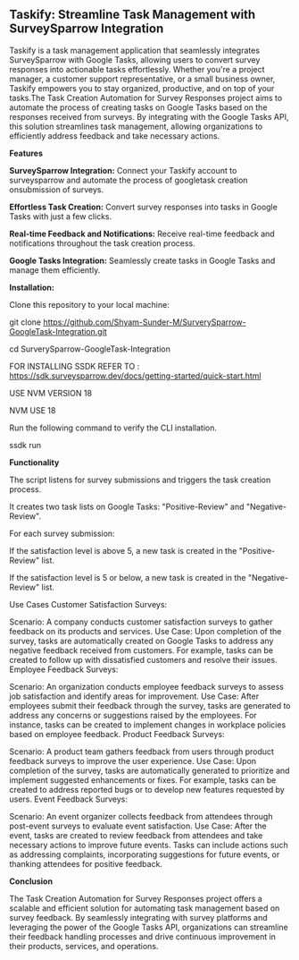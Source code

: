 ## Taskify: Streamline Task Management with SurveySparrow Integration
Taskify is a task management application that seamlessly integrates SurveySparrow with Google Tasks, allowing users to convert survey responses into actionable tasks effortlessly. Whether you're a project manager, a customer support representative, or a small business owner, Taskify empowers you to stay organized, productive, and on top of your tasks.The Task Creation Automation for Survey Responses project aims to automate the process of creating tasks on Google Tasks based on the responses received from surveys. By integrating with the Google Tasks API, this solution streamlines task management, allowing organizations to efficiently address feedback and take necessary actions.


**Features**

**SurveySparrow Integration:** Connect your Taskify account to surveysparrow and automate the process of googletask creation onsubmission of surveys.

**Effortless Task Creation:** Convert survey responses into tasks in Google Tasks with just a few clicks.

**Real-time Feedback and Notifications:** Receive real-time feedback and notifications throughout the task creation process.

**Google Tasks Integration:** Seamlessly create tasks in Google Tasks and manage them efficiently.



**Installation:**

Clone this repository to your local machine:

git clone https://github.com/Shyam-Sunder-M/SurverySparrow-GoogleTask-Integration.git

cd SurverySparrow-GoogleTask-Integration

FOR INSTALLING SSDK REFER TO : https://sdk.surveysparrow.dev/docs/getting-started/quick-start.html

USE NVM VERSION 18

NVM USE 18

Run the following command to verify the CLI installation.

ssdk run


**Functionality**

The script listens for survey submissions and triggers the task creation process.

It creates two task lists on Google Tasks: "Positive-Review" and "Negative-Review".

For each survey submission:

If the satisfaction level is above 5, a new task is created in the "Positive-Review" list.

If the satisfaction level is 5 or below, a new task is created in the "Negative-Review" list.

Use Cases
Customer Satisfaction Surveys:

Scenario: A company conducts customer satisfaction surveys to gather feedback on its products and services.
Use Case: Upon completion of the survey, tasks are automatically created on Google Tasks to address any negative feedback received from customers. For example, tasks can be created to follow up with dissatisfied customers and resolve their issues.
Employee Feedback Surveys:

Scenario: An organization conducts employee feedback surveys to assess job satisfaction and identify areas for improvement.
Use Case: After employees submit their feedback through the survey, tasks are generated to address any concerns or suggestions raised by the employees. For instance, tasks can be created to implement changes in workplace policies based on employee feedback.
Product Feedback Surveys:

Scenario: A product team gathers feedback from users through product feedback surveys to improve the user experience.
Use Case: Upon completion of the survey, tasks are automatically generated to prioritize and implement suggested enhancements or fixes. For example, tasks can be created to address reported bugs or to develop new features requested by users.
Event Feedback Surveys:

Scenario: An event organizer collects feedback from attendees through post-event surveys to evaluate event satisfaction.
Use Case: After the event, tasks are created to review feedback from attendees and take necessary actions to improve future events. Tasks can include actions such as addressing complaints, incorporating suggestions for future events, or thanking attendees for positive feedback.

**Conclusion**

The Task Creation Automation for Survey Responses project offers a scalable and efficient solution for automating task management based on survey feedback. By seamlessly integrating with survey platforms and leveraging the power of the Google Tasks API, organizations can streamline their feedback handling processes and drive continuous improvement in their products, services, and operations.





